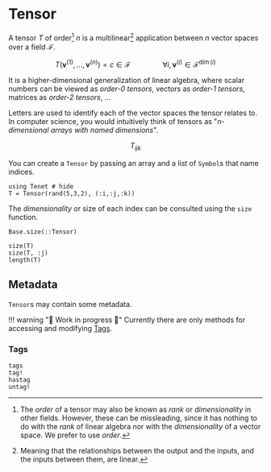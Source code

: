 # Tensor

A tensor $T$ of order[^1] $n$ is a multilinear[^2] application between $n$ vector spaces over a field $\mathcal{F}$.

[^1]: The _order_ of a tensor may also be known as _rank_ or _dimensionality_ in other fields. However, these can be missleading, since it has nothing to do with the _rank_ of linear algebra nor with the _dimensionality_ of a vector space. We prefer to use _order_.
[^2]: Meaning that the relationships between the output and the inputs, and the inputs between them, are linear.

```math
T(\mathbf{v}^{(1)}, \dots, \mathbf{v}^{(n)}) = c \in \mathcal{F} \qquad\qquad \forall i, \mathbf{v}^{(i)} \in \mathcal{F}^{\dim(i)}
```

It is a higher-dimensional generalization of linear algebra, where scalar numbers can be viewed as _order-0 tensors_, vectors as _order-1 tensors_, matrices as _order-2 tensors_, ...

Letters are used to identify each of the vector spaces the tensor relates to.
In computer science, you would intuitively think of tensors as "_n-dimensional arrays with named dimensions_".

```math
T_{ijk}
```

You can create a `Tensor` by passing an array and a list of `Symbol`s that name indices.

```@example tensor
using Tenet # hide
T = Tensor(rand(5,3,2), (:i,:j,:k))
```

The _dimensionality_ or size of each index can be consulted using the `size` function.

```@docs
Base.size(::Tensor)
```

```@repl tensor
size(T)
size(T, :j)
length(T)
```

## Metadata

`Tensor`s may contain some metadata.

!!! warning "🚧 Work in progress 🚧"
    Currently there are only methods for accessing and modifying [Tags](@ref).

### Tags

```@docs
tags
tag!
hastag
untag!
```
